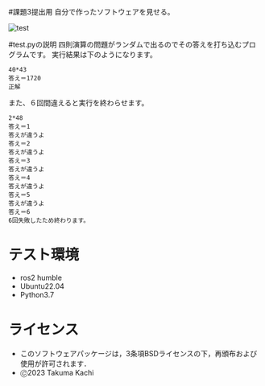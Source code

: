 #課題3提出用
自分で作ったソフトウェアを見せる。

![test](https://github.com/kachimegatera/kadai3/actions/workflows/test.yml/badge.svg)

#test.pyの説明
四則演算の問題がランダムで出るのでその答えを打ち込むプログラムです。
実行結果は下のようになります。
```
40*43
答え＝1720
正解
```
また、６回間違えると実行を終わらせます。
```
2*48
答え＝1
答えが違うよ
答え＝2
答えが違うよ
答え＝3
答えが違うよ
答え＝4
答えが違うよ
答え＝5
答えが違うよ
答え＝6
6回失敗したため終わります。
```
# テスト環境

* ros2 humble
* Ubuntu22.04
* Python3.7

# ライセンス
* このソフトウェアパッケージは，3条項BSDライセンスの下，再頒布および使用が許可されます．
* 🄫2023 Takuma Kachi	
